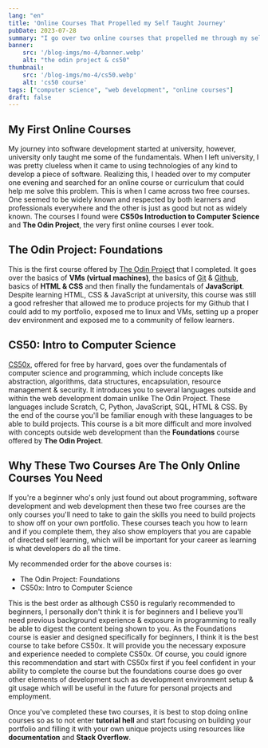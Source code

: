 ```yaml
---
lang: "en"
title: 'Online Courses That Propelled my Self Taught Journey'
pubDate: 2023-07-28 
summary: "I go over two online courses that propelled me through my self taught web-dev/programming journey."
banner:
    src: '/blog-imgs/mo-4/banner.webp'
    alt: "the odin project & cs50"
thumbnail:
    src: '/blog-imgs/mo-4/cs50.webp' 
    alt: 'cs50 course'
tags: ["computer science", "web development", "online courses"]
draft: false
---
```


## My First Online Courses

My journey into software development started at university, however, university only taught me some of the fundamentals. When I left university, I was pretty clueless when it came to using technologies of any kind to develop a piece of software. Realizing this, I headed over to my computer one evening and searched for an online course or curriculum that could help me solve this problem. This is when I came across two free courses. One seemed to be widely known and respected by both learners and professionals everywhere and the other is just as good but not as widely known. The courses I found were **CS50s Introduction to Computer Science** and **The Odin Project**, the very first online courses I ever took.

## The Odin Project: Foundations

This is the first course offered by [The Odin Project](https://www.theodinproject.com/paths/foundations/courses/foundations) that I completed. It goes over the basics of **VMs (virtual machines)**, the basics of [Git](https://git-scm.com/) & [Github](https://github.com/), basics of **HTML & CSS** and then finally the fundamentals of **JavaScript**. Despite learning HTML, CSS & JavaScript at university, this course was still a good refresher that allowed me to produce projects for my Github that I could add to my portfolio, exposed me to linux and VMs, setting up a proper dev environment and exposed me to a community of fellow learners. 

## CS50: Intro to Computer Science

[CS50x](https://cs50.harvard.edu/x/2023/), offered for free by harvard, goes over the fundamentals of computer science and programming, which include concepts like abstraction, algorithms, data structures, encapsulation, resource management & security. It introduces you to several languages outside and within the web development domain unlike The Odin Project. These languages include Scratch, C, Python, JavaScript, SQL, HTML & CSS. By the end of the course you'll be familiar enough with these languages to be able to build projects. This course is a bit more difficult and more involved with concepts outside web development than the **Foundations** course offered by **The Odin Project**.

## Why These Two Courses Are The Only Online Courses You Need

If you're a beginner who's only just found out about programming, software development and web development then these two free courses are the only courses you'll need to take to gain the skills you need to build projects to show off on your own portfolio. These courses teach you how to learn and if you complete them, they also show employers that you are capable of directed self learning, which will be important for your career as learning is what developers do all the time. 

My recommended order for the above courses is:

- The Odin Project: Foundations
- CS50x: Intro to Computer Science

This is the best order as although CS50 is regularly recommended to beginners, I personally don't think it is for beginners and I believe you'll need previous background experience & exposure in programming to really be able to digest the content being shown to you. As the Foundations course is easier and designed specifically for beginners, I think it is the best course to take before CS50x. It will provide you the necessary exposure and experience needed to complete CS50x. Of course, you could ignore this recommendation and start with CS50x first if you feel confident in your ability to complete the course but the foundations course does go over other elements of development such as development environment setup & git usage which will be useful in the future for personal projects and employment.

Once you've completed these two courses, it is best to stop doing online courses so as to not enter **tutorial hell** and start focusing on building your portfolio and filling it with your own unique projects using resources like **documentation** and **Stack Overflow**.
